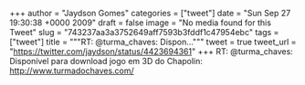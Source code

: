 
+++
author = "Jaydson Gomes"
categories = ["tweet"]
date = "Sun Sep 27 19:30:38 +0000 2009"
draft = false
image = "No media found for this Tweet"
slug = "743237aa3a3752649aff7593b3fddf1c47954ebc"
tags = ["tweet"]
title = """RT: @turma_chaves: Dispon..."""
tweet = true
tweet_url = "https://twitter.com/jaydson/status/4423694361"
+++
RT: @turma_chaves: Disponível para download jogo em 3D do Chapolin: http://www.turmadochaves.com/
